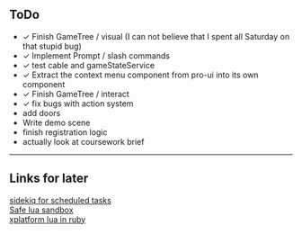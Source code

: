 ## ToDo

- &check; Finish GameTree / visual (I can not believe that I spent all Saturday on that stupid bug)
- &check; Implement Prompt / slash commands
- &check; test cable and gameStateService
- &check; Extract the context menu component from pro-ui into its own component
- &check; Finish GameTree / interact
- &check; fix bugs with action system
- add doors
- Write demo scene
- finish registration logic
- actually look at coursework brief

---

## Links for later

[sidekiq for scheduled tasks](https://github.com/mperham/sidekiq/wiki/Getting-Started)  
[Safe lua sandbox](https://github.com/kikito/lua-sandbox)  
[xplatform lua in ruby](https://github.com/jmettraux/rufus-lua)